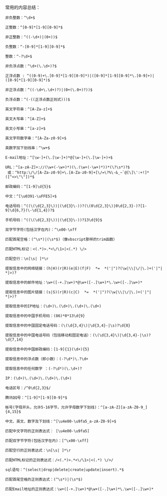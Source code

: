 常用的内容总结：

	非负整数：^\d+$
	 
	正整数：^[0-9]*[1-9][0-9]*$
	 
	非正整数：^((-\d+)|(0+))$
	 
	负整数：^-[0-9]*[1-9][0-9]*$
	 
	整数：^-?\d+$
	 
	非负浮点数：^\d+(\.\d+)?$
	 
	正浮点数 : ^((0-9)+\.[0-9]*[1-9][0-9]*)|([0-9]*[1-9][0-9]*\.[0-9]+)|([0-9]*[1-9][0-9]*)$
	 
	非正浮点数：^((-\d+\.\d+)?)|(0+(\.0+)?))$
	 
	负浮点数：^(-((正浮点数正则式)))$
	 
	英文字符串：^[A-Za-z]+$
	 
	英文大写串：^[A-Z]+$
	 
	英文小写串：^[a-z]+$
	 
	英文字符数字串：^[A-Za-z0-9]+$
	 
	英数字加下划线串：^\w+$
	 
	E-mail地址：^[\w-]+(\.[\w-]+)*@[\w-]+(\.[\w-]+)+$
	 
	URL：^[a-zA-Z]+://(\w+(-\w+)*)(\.(\w+(-\w+)*))*(\?\s*)?$ 
	 或：^http:\/\/[A-Za-z0-9]+\.[A-Za-z0-9]+[\/=\?%\-&_~`@[\]\':+!]*([^<>\"\"])*$
	 
	邮政编码：^[1-9]\d{5}$
	 
	中文：^[\u0391-\uFFE5]+$
	 
	电话号码：^((\(\d{2,3}\))|(\d{3}\-))?(\(0\d{2,3}\)|0\d{2,3}-)?[1-9]\d{6,7}(\-\d{1,4})?$
	 
	手机号码：^((\(\d{2,3}\))|(\d{3}\-))?13\d{9}$
	 
	双字节字符(包括汉字在内)：^\x00-\xff
	 
	匹配首尾空格：(^\s*)|(\s*$)（像vbscript那样的trim函数）
	 
	匹配HTML标记：<(.*)>.*<\/\1>|<(.*) \/>
	 
	匹配空行：\n[\s| ]*\r
	 
	提取信息中的网络链接：(h|H)(r|R)(e|E)(f|F)  *=  *('|")?(\w|\\|\/|\.)+('|"|  *|>)?
	 
	提取信息中的邮件地址：\w+([-+.]\w+)*@\w+([-.]\w+)*\.\w+([-.]\w+)*
	 
	提取信息中的图片链接：(s|S)(r|R)(c|C)  *=  *('|")?(\w|\\|\/|\.)+('|"|  *|>)?
	 
	提取信息中的IP地址：(\d+)\.(\d+)\.(\d+)\.(\d+)
	 
	提取信息中的中国手机号码：(86)*0*13\d{9}
	 
	提取信息中的中国固定电话号码：(\(\d{3,4}\)|\d{3,4}-|\s)?\d{8}
	 
	提取信息中的中国电话号码（包括移动和固定电话）：(\(\d{3,4}\)|\d{3,4}-|\s)?\d{7,14}
	 
	提取信息中的中国邮政编码：[1-9]{1}(\d+){5}
	 
	提取信息中的浮点数（即小数）：(-?\d*)\.?\d+
	 
	提取信息中的任何数字 ：(-?\d*)(\.\d+)? 
	 
	IP：(\d+)\.(\d+)\.(\d+)\.(\d+)
	 
	电话区号：/^0\d{2,3}$/
	 
	腾讯QQ号：^[1-9]*[1-9][0-9]*$
	 
	帐号(字母开头，允许5-16字节，允许字母数字下划线)：^[a-zA-Z][a-zA-Z0-9_]{4,15}$
	 
	中文、英文、数字及下划线：^[\u4e00-\u9fa5_a-zA-Z0-9]+$
	 
	匹配中文字符的正则表达式： [\u4e00-\u9fa5]
	 
	匹配双字节字符(包括汉字在内)：[^\x00-\xff]
	 
	匹配空行的正则表达式：\n[\s| ]*\r
	 
	匹配HTML标记的正则表达式：/<(.*)>.*<\/\1>|<(.*) \/>/
	 
	sql语句：^(select|drop|delete|create|update|insert).*$
	 
	匹配首尾空格的正则表达式：(^\s*)|(\s*$)
	 
	匹配Email地址的正则表达式：\w+([-+.]\w+)*@\w+([-.]\w+)*\.\w+([-.]\w+)*
